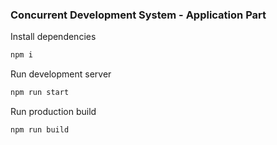 ### Concurrent Development System - Application Part

Install dependencies
```bash
npm i
```

Run development server
```bash
npm run start
```

Run production build
```bash
npm run build
```
